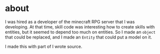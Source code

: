# about
I was hired as a developer of the minecraft RPG server that I was developing. At that time, skill code was interesting how to create skills with entities, but it seemed to depend too much on entities. So I made an `object` that could be replaced, and I made an `Entity` that could put a model on it.

I made this with part of I wrote source.